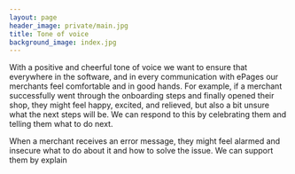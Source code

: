 ```yaml
---
layout: page
header_image: private/main.jpg
title: Tone of voice
background_image: index.jpg
---
```


With a positive and cheerful tone of voice we want to ensure that everywhere in the software, and in every communication with ePages our merchants feel comfortable and in good hands.
For example, if a merchant successfully went through the onboarding steps and finally opened their shop, they might feel happy, excited, and relieved, but also a bit unsure what the next steps will be.
We can respond to this by celebrating them and telling them what to do next.

When a merchant receives an error message, they might feel alarmed and insecure what to do about it and how to solve the issue.
We can support them by explain
